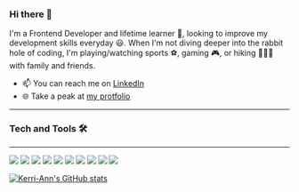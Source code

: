 ### Hi there 👋

I'm a Frontend Developer and lifetime learner 📖, looking to improve my development skills everyday 😃.
When I'm not diving deeper into the rabbit hole of coding, I'm playing/watching sports ⚽, gaming 🎮, or hiking 🚶🏿‍♀️ with family and friends.

- 📫 You can reach me on [LinkedIn](https://www.linkedin.com/in/kerri-ann-bates/)
- 🌐 Take a peak at [my protfolio](https://www.kerriannbates.com/)

---

### Tech and Tools 🛠️

---

<img src = "https://img.shields.io/badge/-HTML5-E34F26?style=flat&logo=html5&logoColor=white"> <img src = "https://img.shields.io/badge/-CSS3-1572B6?style=flat&logo=css3&logoColor=white"> <img src="https://img.shields.io/badge/-JavaScript-eed718?style=flat&logo=javascript&logoColor=ffffff"> <img src="https://img.shields.io/badge/-React-000000?style=flat&logo=react&logoColor=00c8ff">
<img src="https://img.shields.io/badge/-Sass-cc6699?style=flat&logo=sass&logoColor=ffffff"> <img src="https://img.shields.io/badge/Java-ED8B00?style=for-the-badge&logo=java&logoColor=white"> <img src="https://img.shields.io/badge/Spring-6DB33F?style=for-the-badge&logo=spring&logoColor=white"> <img src="https://img.shields.io/badge/-MySQL-F29111?style=flat&logo=mysql&logoColor=FFFFFF">
<img src="https://img.shields.io/badge/PostgreSQL-316192?style=for-the-badge&logo=postgresql&logoColor=white">
<img src="http://img.shields.io/badge/-Git-F1502F?style=flat&logo=git&logoColor=FFFFFF">

[![Kerri-Ann's GitHub stats](https://github-readme-stats.vercel.app/api/top-langs/?username=Kerri-AnnBates&count_private=true&show_icons=true&layout=compact&theme=blueberry)](https://github.com/Kerri-AnnBates/github-readme-stats)


<!--
**Kerri-AnnBates/Kerri-AnnBates** is a ✨ _special_ ✨ repository because its `README.md` (this file) appears on your GitHub profile.

Here are some ideas to get you started:

- 🔭 I’m currently working on ...
- 🌱 I’m currently learning ...
- 👯 I’m looking to collaborate on ...
- 🤔 I’m looking for help with ...
- 💬 Ask me about ...
- 📫 How to reach me: ...
- 😄 Pronouns: ...
- ⚡ Fun fact: ...
-->
